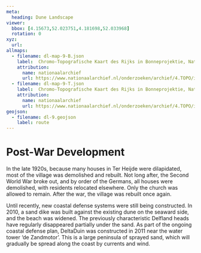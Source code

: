 ```yaml
---
meta:
  heading: Dune Landscape
viewer:
  bbox: [4.15673,52.023751,4.181698,52.033968]
  rotation: 0
xyz:
  url:
allmaps:
  - filename: dl-map-9-B.json
    label: 	Chromo-Topografische Kaart des Rijks in Bonneprojektie, Nationaal Archief
    attribution:
      name: nationaalarchief
      url: https://www.nationaalarchief.nl/onderzoeken/archief/4.TOPO/invnr/%40A~A7~A7.1~10.8-10.776C~10.502-10.502C~10.502     
  - filename: dl-map-9-T.json
    label: 	Chromo-Topografische Kaart des Rijks in Bonneprojektie, Nationaal Archief
    attribution:
      name: nationaalarchief
      url: https://www.nationaalarchief.nl/onderzoeken/archief/4.TOPO/invnr/%40A~A7~A7.1~10.8-10.776C~10.502-10.502C~10.502     
geojson:
  - filename: dl-9.geojson
    label: route
---
```


# Post-War Development

In the late 1920s, because many houses in Ter Heijde were dilapidated, most of the village was demolished and rebuilt. Not long after, the Second World War broke out, and by order of the Germans, all houses were demolished, with residents relocated elsewhere. Only the church was allowed to remain. After the war, the village was rebuilt once again.

Until recently, new coastal defense systems were still being constructed. In 2010, a sand dike was built against the existing dune on the seaward side, and the beach was widened. The previously characteristic Delfland heads have regularly disappeared partially under the sand. As part of the ongoing coastal defense plan, DeltaDuin was constructed in 2011 near the water tower ‘de Zandmotor’. This is a large peninsula of sprayed sand, which will gradually be spread along the coast by currents and wind.